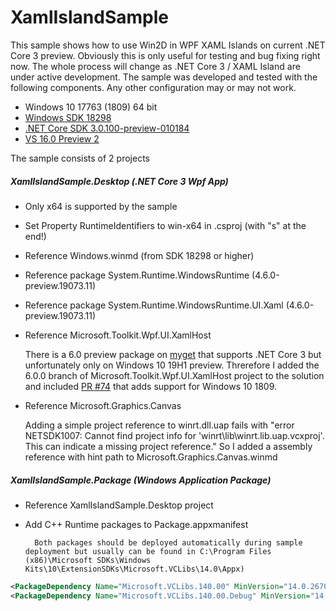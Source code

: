 # XamlIslandSample

This sample shows how to use Win2D in WPF XAML Islands on current .NET Core 3 preview. Obviously this is only useful for testing and bug fixing right now. The whole process will change as .NET Core 3 / XAML Island are under active development.
The sample was developed and tested with the following components. Any other configuration may or may not work.

- Windows 10 17763 (1809) 64 bit
- [Windows SDK 18298](https://go.microsoft.com/fwlink/?prd=11966&pver=1.0&plcid=0x409&clcid=0x409&ar=Flight&sar=Sdsurl&o1=18298)
- [.NET Core SDK 3.0.100-preview-010184](https://dotnet.microsoft.com/download/thank-you/dotnet-sdk-3.0.100-preview2-windows-x64-installer)
- [VS 16.0 Preview 2](https://visualstudio.microsoft.com/thank-you-downloading-visual-studio/?sku=enterprise&ch=pre&rel=16)

The sample consists of 2 projects

##### XamlIslandSample.Desktop (.NET Core 3 Wpf App)
- Only x64 is supported by the sample
- Set Property RuntimeIdentifiers to win-x64 in .csproj (with "s" at the end!)
- Reference Windows.winmd (from SDK 18298 or higher)
- Reference package System.Runtime.WindowsRuntime (4.6.0-preview.19073.11)
- Reference package System.Runtime.WindowsRuntime.UI.Xaml (4.6.0-preview.19073.11)
- Reference Microsoft.Toolkit.Wpf.UI.XamlHost

	There is a 6.0 preview package on [myget](https://dotnet.myget.org/gallery/uwpcommunitytoolkit) that supports .NET Core 3 but unfortunately only on Windows 10 19H1 preview. Threrefore I added the 6.0.0 branch of Microsoft.Toolkit.Wpf.UI.XamlHost project to the solution and included [PR #74](https://github.com/windows-toolkit/Microsoft.Toolkit.Win32/pull/74) that adds support for Windows 10 1809.
- Reference Microsoft.Graphics.Canvas

	Adding a simple project reference to winrt.dll.uap fails with "error NETSDK1007: Cannot find project info for 'winrt\lib\winrt.lib.uap.vcxproj'. This can indicate a missing project reference." So I added a assembly reference with hint path to Microsoft.Graphics.Canvas.winmd

##### XamlIslandSample.Package (Windows Application Package)
- Reference XamlIslandSample.Desktop project
- Add C++ Runtime packages to Package.appxmanifest

		Both packages should be deployed automatically during sample deployment but usually can be found in C:\Program Files (x86)\Microsoft SDKs\Windows Kits\10\ExtensionSDKs\Microsoft.VCLibs\14.0\Appx)
```xml
<PackageDependency Name="Microsoft.VCLibs.140.00" MinVersion="14.0.26706.0" Publisher="CN=Microsoft Corporation, O=Microsoft Corporation, L=Redmond, S=Washington, C=US" />
<PackageDependency Name="Microsoft.VCLibs.140.00.Debug" MinVersion="14.0.27305.0" Publisher="CN=Microsoft Corporation, O=Microsoft Corporation, L=Redmond, S=Washington, C=US" />
```



